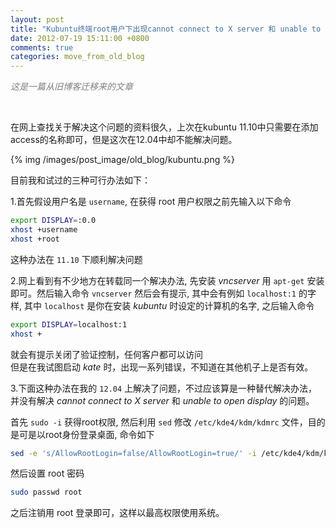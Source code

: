 ```yaml
---
layout: post
title: "Kubuntu终端root用户下出现cannot connect to X server 和 unable to open DISPLAY 的解决办法"
date: 2012-07-19 15:11:00 +0800
comments: true
categories: move_from_old_blog
---
```


*<font color = "gray">这是一篇从旧博客迁移来的文章</font>*

<br />

在网上查找关于解决这个问题的资料很久，上次在kubuntu 11.10中只需要在添加access的名称即可，但是这次在12.04中却不能解决问题。

<!-- more -->

{% img /images/post_image/old_blog/kubuntu.png %}

目前我和试过的三种可行办法如下：

1.首先假设用户名是 `username`, 在获得 root 用户权限之前先输入以下命令

```bash
export DISPLAY=:0.0
xhost +username
xhost +root
```

这种办法在 `11.10` 下顺利解决问题



2.网上看到有不少地方在转载同一个解决办法, 先安装 *vncserver* 用 `apt-get` 安装即可。然后输入命令 `vncserver` 然后会有提示, 其中会有例如 `localhost:1` 的字样, 其中 `localhost`  是你在安装 *kubuntu* 时设定的计算机的名字, 之后输入命令

```bash
export DISPLAY=localhost:1
xhost +
```

就会有提示关闭了验证控制，任何客户都可以访问 <br />
但是在我试图启动 *kate* 时，出现一系列错误，不知道在其他机子上是否有效。



3.下面这种办法在我的 `12.04` 上解决了问题，不过应该算是一种替代解决办法，并没有解决 *cannot connect to X server* 和 *unable to open display* 的问题。

首先 `sudo -i` 获得root权限, 然后利用 `sed` 修改 `/etc/kde4/kdm/kdmrc` 文件，目的是可是以root身份登录桌面, 命令如下

```bash
sed -e 's/AllowRootLogin=false/AllowRootLogin=true/' -i /etc/kde4/kdm/kdmrc
```

然后设置 root 密码

```bash
sudo passwd root
```

之后注销用 root 登录即可，这样以最高权限使用系统。